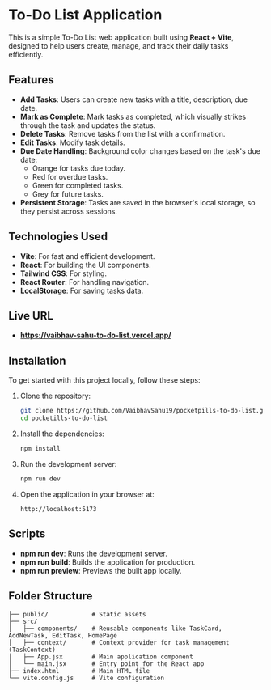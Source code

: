 # To-Do List Application

This is a simple To-Do List web application built using **React + Vite**, designed to help users create, manage, and track their daily tasks efficiently.

## Features

- **Add Tasks**: Users can create new tasks with a title, description, due date.
- **Mark as Complete**: Mark tasks as completed, which visually strikes through the task and updates the status.
- **Delete Tasks**: Remove tasks from the list with a confirmation.
- **Edit Tasks**: Modify task details.
- **Due Date Handling**: Background color changes based on the task's due date:
  - Orange for tasks due today.
  - Red for overdue tasks.
  - Green for completed tasks.
  - Grey for future tasks.
- **Persistent Storage**: Tasks are saved in the browser's local storage, so they persist across sessions.

## Technologies Used

- **Vite**: For fast and efficient development.
- **React**: For building the UI components.
- **Tailwind CSS**: For styling.
- **React Router**: For handling navigation.
- **LocalStorage**: For saving tasks data.

## Live URL
- **https://vaibhav-sahu-to-do-list.vercel.app/**

## Installation

To get started with this project locally, follow these steps:

1. Clone the repository:
    ```bash
    git clone https://github.com/VaibhavSahu19/pocketpills-to-do-list.git
    cd pocketills-to-do-list
    ```

2. Install the dependencies:
    ```bash
    npm install
    ```

3. Run the development server:
    ```bash
    npm run dev
    ```

4. Open the application in your browser at:
    ```
    http://localhost:5173
    ```

## Scripts

- **npm run dev**: Runs the development server.
- **npm run build**: Builds the application for production.
- **npm run preview**: Previews the built app locally.

## Folder Structure

```plaintext
├── public/            # Static assets
├── src/
│   ├── components/    # Reusable components like TaskCard, AddNewTask, EditTask, HomePage
│   ├── context/       # Context provider for task management (TaskContext)
│   ├── App.jsx        # Main application component
│   └── main.jsx       # Entry point for the React app
├── index.html         # Main HTML file
└── vite.config.js     # Vite configuration
